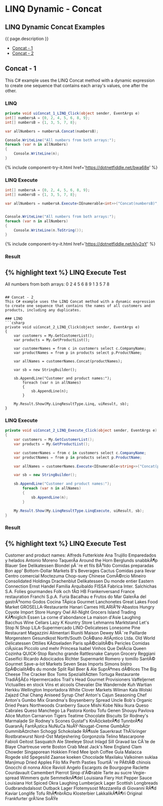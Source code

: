 # LINQ Dynamic - Concat

## LINQ Dynamic Concat Examples
{{ page.description }}

- [Concat - 1](#concat---1)
- [Concat - 2](#concat---2)

## Concat - 1
This C# example uses the LINQ Concat method with a dynamic expression to create one sequence that contains each array's values, one after the other.

### LINQ
```csharp
private void uiConcat_1_LINQ_Click(object sender, EventArgs e)
int[] numbersA = {0, 2, 4, 5, 6, 8, 9};
int[] numbersB = {1, 3, 5, 7, 8};

var allNumbers = numbersA.Concat(numbersB);

Console.WriteLine("All numbers from both arrays:");
foreach (var n in allNumbers)
{
	Console.WriteLine(n);
}
```
{% include component-try-it.html href='https://dotnetfiddle.net/bwa68e' %}

### LINQ Execute
```csharp
int[] numbersA = {0, 2, 4, 5, 6, 8, 9};
int[] numbersB = {1, 3, 5, 7, 8};

var allNumbers = numbersA.Execute<IEnumerable<int>>("Concat(numbersB)", new {numbersB});


Console.WriteLine("All numbers from both arrays:");
foreach (var n in allNumbers)
{
	Console.WriteLine(n.ToString());
}
```
{% include component-try-it.html href='https://dotnetfiddle.net/kIv2qY' %}

### Result
{% highlight text %}
LINQ Execute Test
------------------------------
All numbers from both arrays: 
0 
2 
4 
5 
6 
8 
9 
1 
3 
5 
7 
8

```

## Concat - 2
This C# example uses the LINQ Concat method with a dynamic expression to create one sequence that contains the names of all customers and products, including any duplicates.

### LINQ
```csharp
private void uiConcat_2_LINQ_Click(object sender, EventArgs e)
{
	var customers = My.GetCustomerList();
	var products = My.GetProductList();

	var customerNames = from c in customers select c.CompanyName;
	var productNames = from p in products select p.ProductName;

	var allNames = customerNames.Concat(productNames);

	var sb = new StringBuilder();

	sb.AppendLine("Customer and product names:");
		foreach (var n in allNames)
		{
			sb.AppendLine(n);
		}

	My.Result.Show(My.LinqResultType.Linq, uiResult, sb);
}
```

### LINQ Execute
```csharp
private void uiConcat_2_LINQ_Execute_Click(object sender, EventArgs e)
{
	var customers = My.GetCustomerList();
	var products = My.GetProductList();

	var customerNames = from c in customers select c.CompanyName;
	var productNames = from p in products select p.ProductName;

	var allNames = customerNames.Execute<IEnumerable<string>>("Concat(productNames)", new {productNames});

	var sb = new StringBuilder();

	sb.AppendLine("Customer and product names:");
		foreach (var n in allNames)
		{
			sb.AppendLine(n);
		}

	My.Result.Show(My.LinqResultType.LinqExecute, uiResult, sb);
}
```

### Result
{% highlight text %}
LINQ Execute Test
------------------------------
Customer and product names:
Alfreds Futterkiste
Ana Trujillo Emparedados y helados
Antonio Moreno TaquerÃ­a
Around the Horn
Berglunds snabbkÃ¶p
Blauer See Delikatessen
Blondel pÃ¨re et fils
BÃ³lido Comidas preparadas
Bon app'
Bottom-Dollar Markets
B's Beverages
Cactus Comidas para llevar
Centro comercial Moctezuma
Chop-suey Chinese
ComÃ©rcio Mineiro
Consolidated Holdings
Drachenblut Delikatessen
Du monde entier
Eastern Connection
Ernst Handel
Familia Arquibaldo
FISSA Fabrica Inter. Salchichas S.A.
Folies gourmandes
Folk och fÃ¤ HB
Frankenversand
France restauration
Franchi S.p.A.
Furia Bacalhau e Frutos do Mar
GalerÃ­a del gastrÃ³nomo
Godos Cocina TÃ­pica
Gourmet Lanchonetes
Great Lakes Food Market
GROSELLA-Restaurante
Hanari Carnes
HILARIÃ“N-Abastos
Hungry Coyote Import Store
Hungry Owl All-Night Grocers
Island Trading
KÃ¶niglich Essen
La corne d'abondance
La maison d'Asie
Laughing Bacchus Wine Cellars
Lazy K Kountry Store
Lehmanns Marktstand
Let's Stop N Shop
LILA-Supermercado
LINO-Delicateses
Lonesome Pine Restaurant
Magazzini Alimentari Riuniti
Maison Dewey MÃ¨re Paillarde
Morgenstern Gesundkost
North/South
OcÃ©ano AtlÃ¡ntico Ltda.
Old World Delicatessen
Ottilies KÃ¤seladen
Paris spÃ©cialitÃ©s
Pericles Comidas clÃ¡sicas
Piccolo und mehr
Princesa Isabel Vinhos
Que DelÃ­cia
Queen Cozinha
QUICK-Stop
Rancho grande
Rattlesnake Canyon Grocery
Reggiani Caseifici
Ricardo Adocicados
Richter Supermarkt
Romero y tomillo SantÃ© Gourmet
Save-a-lot Markets
Seven Seas Imports
Simons bistro
SpÃ©cialitÃ©s du monde
Split Rail Beer & Ale
SuprÃªmes dÃ©lices
The Big Cheese
The Cracker Box
Toms SpezialitÃ¤ten
Tortuga Restaurante
TradiÃ§Ã£o Hipermercados
Trail's Head Gourmet Provisioners
Vaffeljernet
Victuailles en stock
Vins et alcools Chevalier
Die Wandernde Kuh
Wartian Herkku
Wellington Importadora
White Clover Markets
Wilman Kala
Wolski Zajazd
Chai
Chang
Aniseed Syrup
Chef Anton's Cajun Seasoning
Chef Anton's Gumbo Mix
Grandma's Boysenberry Spread
Uncle Bob's Organic Dried Pears
Northwoods Cranberry Sauce
Mishi Kobe Niku
Ikura
Queso Cabrales
Queso Manchego La Pastora
Konbu
Tofu
Genen Shouyu
Pavlova
Alice Mutton
Carnarvon Tigers
Teatime Chocolate Biscuits
Sir Rodney's Marmalade 
Sir Rodney's Scones 
Gustaf's KnÃ¤ckebrÃ¶d 
TunnbrÃ¶d 
GuaranÃ¡ FantÃ¡stica 
NuNuCa NuÃŸ-Nougat-Creme 
GumbÃ¤r GummibÃ¤rchen 
Schoggi Schokolade 
RÃ¶ssle Sauerkraut 
ThÃ¼ringer Rostbratwurst 
Nord-Ost Matjeshering 
Gorgonzola Telino 
Mascarpone Fabioli 
Geitost 
Sasquatch Ale 
Steeleye Stout 
Inlagd Sill 
Gravad lax 
CÃ´te de Blaye 
Chartreuse verte 
Boston Crab Meat 
Jack's New England Clam Chowder 
Singaporean Hokkien Fried Mee 
Ipoh Coffee 
Gula Malacca 
Rogede sild 
Spegesild 
Zaanse koeken 
Chocolade 
Maxilaku 
Valkoinen suklaa 
Manjimup Dried Apples 
Filo Mix 
Perth Pasties 
TourtiÃ¨re 
PÃ¢tÃ© chinois 
Gnocchi di nonna Alice 
Ravioli Angelo 
Escargots de Bourgogne 
Raclette Courdavault 
Camembert Pierrot 
Sirop d'Ã©rable 
Tarte au sucre 
Vegie-spread 
Wimmers gute SemmelknÃ¶del 
Louisiana Fiery Hot Pepper Sauce 
Louisiana Hot Spiced Okra 
Laughing Lumberjack Lager 
Scottish Longbreads 
Gudbrandsdalsost 
Outback Lager 
Flotemysost 
Mozzarella di Giovanni 
RÃ¶d Kaviar 
Longlife Tofu 
RhÃ¶nbrÃ¤u Klosterbier 
LakkalikÃ¶Ã¶ri 
Original Frankfurter grÃ¼ne SoÃŸe

```

